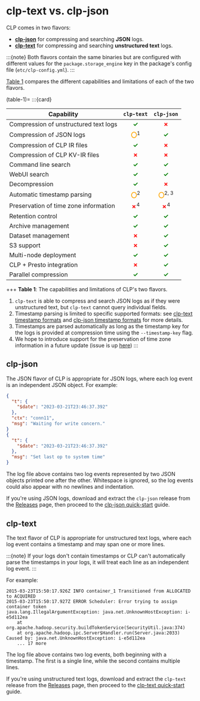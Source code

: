 # clp-text vs. clp-json

CLP comes in two flavors:

* **[clp-json](#clp-json)** for compressing and searching **JSON** logs.
* **[clp-text](#clp-text)** for compressing and searching **unstructured text** logs.

:::{note}
Both flavors contain the same binaries but are configured with different values for the
`package.storage_engine` key in the package's config file (`etc/clp-config.yml`).
:::

[Table 1](#table-1) compares the different capabilities and limitations of each of the two flavors.

(table-1)=
:::{card}
<style>
.g,.r,.o{font-weight:700;font-style:normal}
.g::after{content:"✓";color:green}
.r::after{content:"✗";color:red}
.o::after{content:"〇";color:orange}
</style>

|Capability|`clp-text`|`clp-json`|
|---|:---:|:---:|
|Compression of unstructured text logs|<b class="g"></b>|<b class="r"></b>|
|Compression of JSON logs|<b class="o"></b><sup>1</sup>|<b class="g"></b>|
|Compression of CLP IR files|<b class="g"></b>|<b class="r"></b>|
|Compression of CLP KV-IR files|<b class="r"></b>|<b class="r"></b>|
|Command line search|<b class="g"></b>|<b class="g"></b>|
|WebUI search|<b class="g"></b>|<b class="g"></b>|
|Decompression|<b class="g"></b>|<b class="r"></b>|
|Automatic timestamp parsing|<b class="o"></b><sup>2</sup>|<b class="o"></b><sup>2, 3</sup>|
|Preservation of time zone information|<b class="r"></b><sup>4</sup>|<b class="r"></b><sup>4</sup>|
|Retention control|<b class="g"></b>|<b class="g"></b>|
|Archive management|<b class="g"></b>|<b class="g"></b>|
|Dataset management|<b class="r"></b>|<b class="g"></b>|
|S3 support|<b class="r"></b>|<b class="g"></b>|
|Multi-node deployment|<b class="g"></b>|<b class="g"></b>|
|CLP + Presto integration|<b class="r"></b>|<b class="g"></b>|
|Parallel compression|<b class="g"></b>|<b class="g"></b>|

+++
**Table 1**: The capabilities and limitations of CLP's two flavors.

1) `clp-text` is able to compress and search JSON logs as if they were unstructured text, but
   `clp-text` cannot query individual fields.
2) Timestamp parsing is limited to specific supported formats: see
   [clp-text timestamp formats][ts-text] and [clp-json timestamp formats][ts-json] for more details.
3) Timestamps are parsed automatically as long as the timestamp key for the logs is provided at
   compression time using the `--timestamp-key` flag.
4) We hope to introduce support for the preservation of time zone information in a future update
   (issue is up [here](https://github.com/y-scope/clp/issues/1290))
:::

## clp-json

The JSON flavor of CLP is appropriate for JSON logs, where each log event is an independent JSON
object. For example:

```json lines
{
  "t": {
    "$date": "2023-03-21T23:46:37.392"
  },
  "ctx": "conn11",
  "msg": "Waiting for write concern."
}
{
  "t": {
    "$date": "2023-03-21T23:46:37.392"
  },
  "msg": "Set last op to system time"
}
```

The log file above contains two log events represented by two JSON objects printed one after the
other. Whitespace is ignored, so the log events could also appear with no newlines and indentation.

If you're using JSON logs, download and extract the `clp-json` release from the
[Releases][clp-releases] page, then proceed to the [clp-json quick-start](./clp-json.md) guide.

## clp-text

The text flavor of CLP is appropriate for unstructured text logs, where each log event contains a
timestamp and may span one or more lines.

:::{note}
If your logs don't contain timestamps or CLP can't automatically parse the timestamps in your logs,
it will treat each line as an independent log event.
:::

For example:

```text
2015-03-23T15:50:17.926Z INFO container_1 Transitioned from ALLOCATED to ACQUIRED
2015-03-23T15:50:17.927Z ERROR Scheduler: Error trying to assign container token
java.lang.IllegalArgumentException: java.net.UnknownHostException: i-e5d112ea
    at org.apache.hadoop.security.buildTokenService(SecurityUtil.java:374)
    at org.apache.hadoop.ipc.Server$Handler.run(Server.java:2033)
Caused by: java.net.UnknownHostException: i-e5d112ea
    ... 17 more
```

The log file above contains two log events, both beginning with a timestamp. The first is a single
line, while the second contains multiple lines.

If you're using unstructured text logs, download and extract the `clp-text` release from the
[Releases][clp-releases] page, then proceed to the [clp-text quick-start](./clp-text.md) guide.

[clp-releases]: https://github.com/y-scope/clp/releases
<!-- markdownlint-disable-next-line MD013 -->
[ts-text]: https://github.com/y-scope/clp/blob/main/components/core/src/clp/TimestampPattern.cpp#L120
<!-- markdownlint-disable-next-line MD013 -->
[ts-json]: https://github.com/y-scope/clp/blob/main/components/core/src/clp_s/TimestampPattern.cpp#L210
